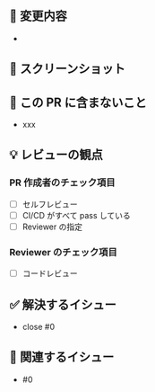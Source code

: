 ## 🔨 変更内容

- 

## 📸 スクリーンショット

## 📢 この PR に含まないこと

- xxx

## 💡 レビューの観点

### PR 作成者のチェック項目

- [ ] セルフレビュー
- [ ] CI/CD がすべて pass している
- [ ] Reviewer の指定

### Reviewer のチェック項目

<!-- PR 作成者が確認してほしいことを追記する-->
<!-- 例) ○○なときxxが△△になる -->

- [ ] コードレビュー

## ✅ 解決するイシュー

- close #0

## 🤝 関連するイシュー

- #0

